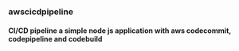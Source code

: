 ### awscicdpipeline
#### CI/CD pipeline a simple node js application with aws codecommit, codepipeline and codebuild
